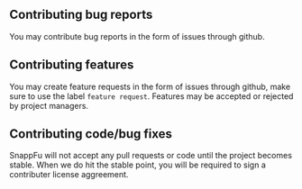 ## Contributing bug reports
You may contribute bug reports in the form of issues through github.

## Contributing features
You may create feature requests in the form of issues through github, make sure to use the label `feature request`.
Features may be accepted or rejected by project managers.

## Contributing code/bug fixes
SnappFu will not accept any pull requests or code until the project becomes stable.
When we do hit the stable point, you will be required to sign a contributer license aggreement.
